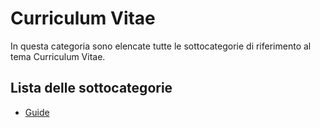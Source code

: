 # Curriculum Vitae
In questa categoria sono elencate tutte le sottocategorie di riferimento al tema Curriculum Vitae.  

## Lista delle sottocategorie
- [Guide](./guide.md)
